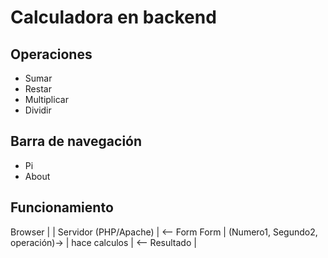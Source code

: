 # Calculadora en backend

## Operaciones

 * Sumar
 * Restar
 * Multiplicar
 * Dividir

## Barra de navegación

 * Pi
 * About

## Funcionamiento

Browser  |                                      |   Servidor (PHP/Apache)
         |  <-- Form
Form     |  (Numero1, Segundo2, operación)->    |  hace calculos
         |  <-- Resultado                       |  



